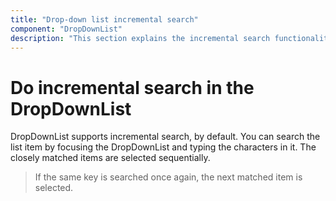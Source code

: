 ```yaml
---
title: "Drop-down list incremental search"
component: "DropDownList"
description: "This section explains the incremental search functionality of the Syncfusion JavaScript drop-down list control."
---
```


# Do incremental search in the DropDownList

DropDownList supports incremental search, by default. You can search the list item by focusing
the DropDownList and typing the characters in it. The closely matched items are selected
sequentially.

> If the same key is searched once again, the next matched item is selected.